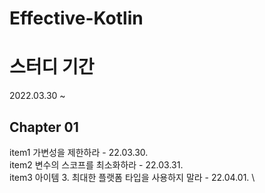 # Effective-Kotlin

# 스터디 기간
2022.03.30 ~ 

## Chapter 01
item1 가변성을 제한하라 - 22.03.30.\
item2 변수의 스코프를 최소화하라 - 22.03.31.\
item3 아이템 3. 최대한 플랫폼 타입을 사용하지 말라 - 22.04.01. \
